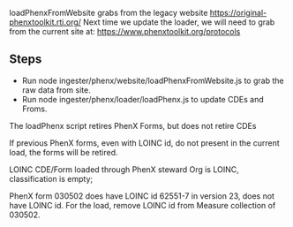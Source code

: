 loadPhenxFromWebsite grabs from the legacy website https://original-phenxtoolkit.rti.org/
Next time we update the loader, we will need to grab from the current site at: https://www.phenxtoolkit.org/protocols

## Steps
* Run node ingester/phenx/website/loadPhenxFromWebsite.js to grab the raw data from site.
* Run node ingester/phenx/loader/loadPhenx.js to update CDEs and Froms.


The loadPhenx script retires PhenX Forms, but does not retire CDEs


If previous PhenX forms, even with LOINC id, do not present in the current load, the forms will be retired.


LOINC CDE/Form loaded through PhenX steward Org is LOINC, classification is empty;

PhenX form 030502 does have LOINC id 62551-7 in version 23, does not have LOINC id. For the load, remove LOINC id from Measure collection of 030502.
